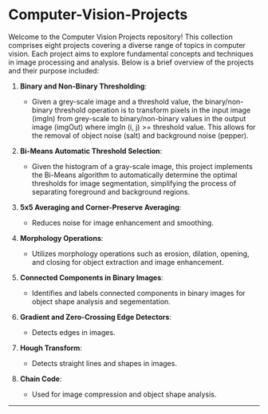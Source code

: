 # Computer-Vision-Projects

Welcome to the Computer Vision Projects repository! This collection comprises eight projects covering a diverse range of topics in computer vision. Each project aims to explore fundamental concepts and techniques in image processing and analysis. Below is a brief overview of the projects and their purpose included:

1. **Binary and Non-Binary Thresholding**:
   - Given a grey-scale image and a threshold value, the binary/non-binary threshold operation is to transform pixels in the input image (imgIn) from grey-scale to binary/non-binary values in the output image (imgOut) where imgIn (i, j) >= threshold value. This allows for the removal of object noise (salt) and background noise (pepper).

2. **Bi-Means Automatic Threshold Selection**:
   - Given the histogram of a gray-scale image, this project implements the Bi-Means algorithm to automatically determine the optimal thresholds for image segmentation, simplifying the process of separating foreground and background regions.

3. **5x5 Averaging and Corner-Preserve Averaging**:
   - Reduces noise for image enhancement and smoothing.

4. **Morphology Operations**:
   - Utilizes morphology operations such as erosion, dilation, opening, and closing for object extraction and image enhancement.

5. **Connected Components in Binary Images**:
   - Identifies and labels connected components in binary images for object shape analysis and segementation.

6. **Gradient and Zero-Crossing Edge Detectors**:
   - Detects edges in images.

7. **Hough Transform**:
   - Detects straight lines and shapes in images.

8. **Chain Code**:
   - Used for image compression and object shape analysis.

---
